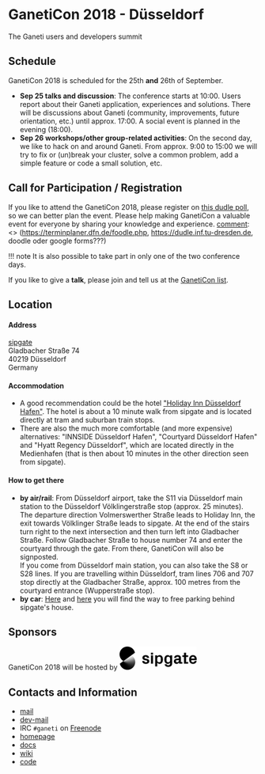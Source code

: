 [comment]: <> (travis-ci fails, because of its infra)
[comment]: <> (https://travis-ci.org/ganeticon/ganeticon.github.io/builds/393791596)
[comment]: <> (but it looks like your commit is the cause of the failure)
[comment]: <> (what a mess)
[comment]: <> (change THIS to create a pseudo commit to trigger a new build)

# GanetiCon 2018 - Düsseldorf
The Ganeti users and developers summit

## Schedule
GanetiCon 2018 is scheduled for the 25th **and** 26th of September.

* **Sep 25 talks and discussion**: The conference starts at 10:00. Users report about their Ganeti application, experiences and solutions. There will be discussions about Ganeti (community, improvements, future orientation, etc.) until approx. 17:00. A social event is planned in the evening (18:00).
* **Sep 26 workshops/other group-related activities**: On the second day, we like to hack on and around Ganeti. From approx. 9:00 to 15:00 we will try to fix or (un)break your cluster, solve a common problem, add a simple feature or code a small solution, etc.

## Call for Participation / Registration
If you like to attend the GanetiCon 2018, please register on [this dudle poll](../img/ganeticon18-interessenten.png), so we can better plan the event. Please help making GanetiCon a valuable event for everyone by sharing your knowledge and experience. 
[comment]: <> (https://terminplaner.dfn.de/foodle.php, https://dudle.inf.tu-dresden.de, doodle oder google forms???)

!!! note
    It is also possible to take part in only one of the two conference days.

If you like to give a **talk**, please join and tell us at the [GanetiCon list](https://groups.google.com/forum/#!forum/ganeticon).

## Location

#### Address
[sipgate](https://www.sipgate.de/)  
Gladbacher Straße 74  
40219 Düsseldorf  
Germany 

#### Accommodation
* A good recommendation could be the hotel ["Holiday Inn Düsseldorf Hafen"](https://www.ihg.com/holidayinn/hotels/de/de/dusseldorf/dushv/hoteldetail). The hotel is about a 10 minute walk from sipgate and is located directly at tram and suburban train stops. 
* There are also the much more comfortable (and more expensive) alternatives: "INNSIDE Düsseldorf Hafen", "Courtyard Düsseldorf Hafen" and "Hyatt Regency
Düsseldorf", which are located directly in the Medienhafen (that is then about 10 minutes in the other direction seen from sipgate).

#### How to get there
* **by air/rail**: From Düsseldorf airport, take the S11 via Düsseldorf main station to the Düsseldorf Völklingerstraße stop (approx. 25 minutes). The departure direction
Volmerswerther Straße leads to Holiday Inn, the exit towards Völklinger Straße leads to sipgate. At the end of the stairs turn right to the next intersection and then turn left into Gladbacher Straße. Follow Gladbacher Straße to house number 74 and enter the courtyard through the gate. From there, GanetiCon will also be signposted.  
If you come from Düsseldorf main station, you can also take the S8 or S28 lines. If you are travelling within Düsseldorf, tram lines 706 and 707 stop directly at the
Gladbacher Straße, approx. 100 metres from the courtyard entrance (Wupperstraße stop).
* **by car**: [Here](https://www.sipgate.de/kontakt#anfahrt) and [here](https://maps.google.com/?q=51.21146543549667,6.754880409717543) you will find the way to free parking behind sipgate's house.

## Sponsors
GanetiCon 2018 will be hosted by [![sipgate](../img/sipgate_wort-bild-marke_RGB_schwarz_klein.png "sipgate")](https://www.sipgate.de/)

## Contacts and Information
* [mail](https://groups.google.com/forum/\#!forum/ganeti)
* [dev-mail](https://groups.google.com/forum/\#!forum/ganeti-devel)
* IRC `#ganeti` on [Freenode](https://freenode.net)
* [homepage](http://www.ganeti.org)
* [docs](http://docs.ganeti.org)
* [wiki](https://ganeti.googlesource.com/wiki/+/master)
* [code](https://github.com/ganeti/ganeti)

